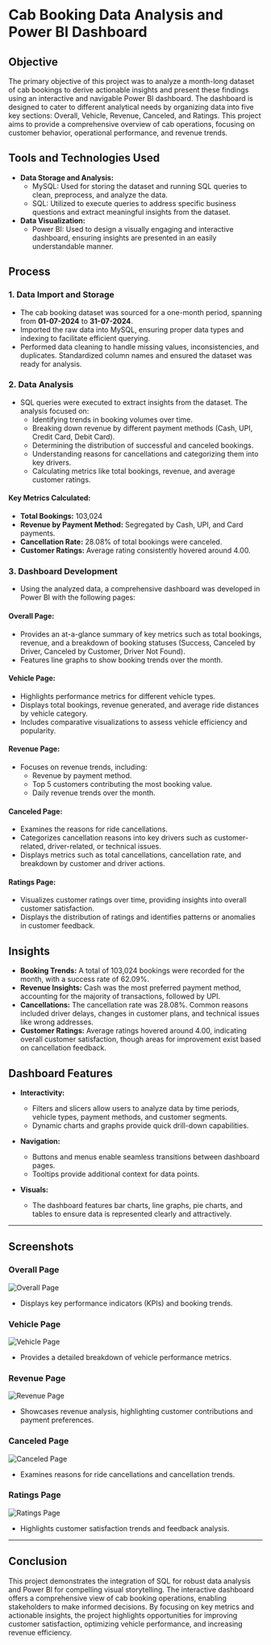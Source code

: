 # Cab Booking Data Analysis and Power BI Dashboard

## Objective
The primary objective of this project was to analyze a month-long dataset of cab bookings to derive actionable insights and present these findings using an interactive and navigable Power BI dashboard. The dashboard is designed to cater to different analytical needs by organizing data into five key sections: Overall, Vehicle, Revenue, Canceled, and Ratings. This project aims to provide a comprehensive overview of cab operations, focusing on customer behavior, operational performance, and revenue trends.

## Tools and Technologies Used
- **Data Storage and Analysis:**
  - MySQL: Used for storing the dataset and running SQL queries to clean, preprocess, and analyze the data.
  - SQL: Utilized to execute queries to address specific business questions and extract meaningful insights from the dataset.
- **Data Visualization:**
  - Power BI: Used to design a visually engaging and interactive dashboard, ensuring insights are presented in an easily understandable manner.

## Process
### 1. Data Import and Storage
- The cab booking dataset was sourced for a one-month period, spanning from **01-07-2024** to **31-07-2024**.
- Imported the raw data into MySQL, ensuring proper data types and indexing to facilitate efficient querying.
- Performed data cleaning to handle missing values, inconsistencies, and duplicates. Standardized column names and ensured the dataset was ready for analysis.

### 2. Data Analysis
- SQL queries were executed to extract insights from the dataset. The analysis focused on:
  - Identifying trends in booking volumes over time.
  - Breaking down revenue by different payment methods (Cash, UPI, Credit Card, Debit Card).
  - Determining the distribution of successful and canceled bookings.
  - Understanding reasons for cancellations and categorizing them into key drivers.
  - Calculating metrics like total bookings, revenue, and average customer ratings.

#### Key Metrics Calculated:
- **Total Bookings:** 103,024
- **Revenue by Payment Method:** Segregated by Cash, UPI, and Card payments.
- **Cancellation Rate:** 28.08% of total bookings were canceled.
- **Customer Ratings:** Average rating consistently hovered around 4.00.

### 3. Dashboard Development
- Using the analyzed data, a comprehensive dashboard was developed in Power BI with the following pages:

#### **Overall Page:**
  - Provides an at-a-glance summary of key metrics such as total bookings, revenue, and a breakdown of booking statuses (Success, Canceled by Driver, Canceled by Customer, Driver Not Found).
  - Features line graphs to show booking trends over the month.

#### **Vehicle Page:**
  - Highlights performance metrics for different vehicle types.
  - Displays total bookings, revenue generated, and average ride distances by vehicle category.
  - Includes comparative visualizations to assess vehicle efficiency and popularity.

#### **Revenue Page:**
  - Focuses on revenue trends, including:
    - Revenue by payment method.
    - Top 5 customers contributing the most booking value.
    - Daily revenue trends over the month.

#### **Canceled Page:**
  - Examines the reasons for ride cancellations.
  - Categorizes cancellation reasons into key drivers such as customer-related, driver-related, or technical issues.
  - Displays metrics such as total cancellations, cancellation rate, and breakdown by customer and driver actions.

#### **Ratings Page:**
  - Visualizes customer ratings over time, providing insights into overall customer satisfaction.
  - Displays the distribution of ratings and identifies patterns or anomalies in customer feedback.

## Insights
- **Booking Trends:** A total of 103,024 bookings were recorded for the month, with a success rate of 62.09%.
- **Revenue Insights:** Cash was the most preferred payment method, accounting for the majority of transactions, followed by UPI.
- **Cancellations:** The cancellation rate was 28.08%. Common reasons included driver delays, changes in customer plans, and technical issues like wrong addresses.
- **Customer Ratings:** Average ratings hovered around 4.00, indicating overall customer satisfaction, though areas for improvement exist based on cancellation feedback.

## Dashboard Features
- **Interactivity:**
  - Filters and slicers allow users to analyze data by time periods, vehicle types, payment methods, and customer segments.
  - Dynamic charts and graphs provide quick drill-down capabilities.

- **Navigation:**
  - Buttons and menus enable seamless transitions between dashboard pages.
  - Tooltips provide additional context for data points.

- **Visuals:**
  - The dashboard features bar charts, line graphs, pie charts, and tables to ensure data is represented clearly and attractively.

---

## Screenshots

### Overall Page
![Overall Page](snapshots/Overall.png)
- Displays key performance indicators (KPIs) and booking trends.

### Vehicle Page
![Vehicle Page](snapshots/Vehicle.png)
- Provides a detailed breakdown of vehicle performance metrics.

### Revenue Page
![Revenue Page](snapshots/Revenue.png)
- Showcases revenue analysis, highlighting customer contributions and payment preferences.

### Canceled Page
![Canceled Page](snapshots/Cancel.png)
- Examines reasons for ride cancellations and cancellation trends.

### Ratings Page
![Ratings Page](snapshots/Ratings.png)
- Highlights customer satisfaction trends and feedback analysis.

---

## Conclusion
This project demonstrates the integration of SQL for robust data analysis and Power BI for compelling visual storytelling. The interactive dashboard offers a comprehensive view of cab booking operations, enabling stakeholders to make informed decisions. By focusing on key metrics and actionable insights, the project highlights opportunities for improving customer satisfaction, optimizing vehicle performance, and increasing revenue efficiency.
